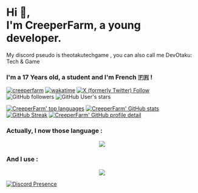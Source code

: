 # Hi 👋,<br>I'm CreeperFarm, a young developer.
My discord pseudo is theotakutechgame , you can also call me DevOtaku: Tech & Game

### I'm a 17 Years old, a student and I'm French 🇫🇷 !

[![creeperfarm](https://komarev.com/ghpvc/?username=creeperfarm&color=blue)](https://github.com/creeperfarm)
[![wakatime](https://wakatime.com/badge/user/c21fbe25-694d-4415-9541-9ff274316f89.svg)](https://wakatime.com/badge/user/c21fbe25-694d-4415-9541-9ff274316f89.svg)
[![X (formerly Twitter) Follow](https://img.shields.io/twitter/follow/farmcreeper)](https://twitter.com/intent/follow?screen_name=farmcreeper)
![GitHub followers](https://img.shields.io/github/followers/creeperfarm)
![GitHub User's stars](https://img.shields.io/github/stars/creeperfarm)




[![CreeperFarm' top languages](https://github-readme-stats.vercel.app/api/top-langs/?username=CreeperFarm&theme=tokyonight)](https://github.com/creeperfarm)
[![CreeperFarm' GitHub stats](https://github-readme-stats.vercel.app/api?username=CreeperFarm&show_icons=true&theme=tokyonight)](https://github.com/creeperfarm)
[![GitHub Streak](https://streak-stats.demolab.com?user=CreeperFarm&theme=tokyonight&hide_border=true)](https://git.io/streak-stats)
[![CreeperFarm' GitHub profile detail](https://github-profile-summary-cards.vercel.app/api/cards/profile-details?username=creeperfarm&theme=tokyonight)](https://github.com/creeperfarm)

<h3>Actually, I now those language :</h3>
<p align="center">
  <a href="https://skillicons.dev">
    <img src="https://skillicons.dev/icons?i=html,css,js,bots,py,selenium,md,flutter,dart" />
  </a>
</p>

### And I use :
<p align="center">
  <a href="https://skillicons.dev">
    <img src="https://skillicons.dev/icons?i=discord,instagram,twitter,arduino,idea,vscode,figma,md,androidstudio,firebase,github,git,linkedin" />
  </a>
</p>

[![Discord Presence](https://lanyard.cnrad.dev/api/455390851598778368&idleMessage=I%20am%probably%20at%20school...&borderRadius=30px&showDisplayName=true)](https://discord.com/users/455390851598778368)

